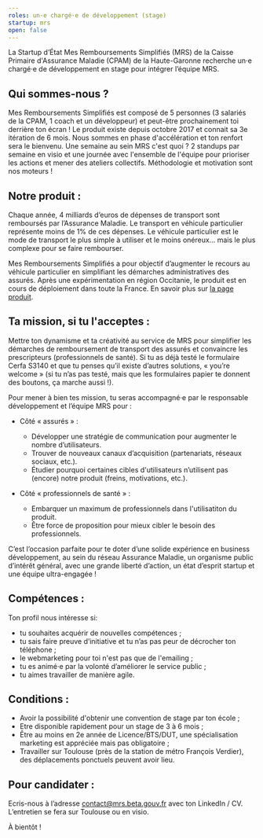 ```yaml
---
roles: un·e chargé·e de développement (stage)
startup: mrs
open: false
---
```


La Startup d’État Mes Remboursements Simplifiés (MRS) de la Caisse Primaire d'Assurance Maladie (CPAM) de la Haute-Garonne recherche un·e chargé·e de développement en stage pour intégrer l’équipe MRS.

<!--more-->

## Qui sommes-nous ?

Mes Remboursements Simplifiés est composé de 5 personnes (3 salariés de la CPAM, 1 coach et un développeur) et peut-être prochainement toi derrière ton écran ! Le produit existe depuis octobre 2017 et connait sa 3e itération de 6 mois. Nous sommes en phase d'accélération et ton renfort sera le bienvenu.
Une semaine au sein MRS c'est quoi ? 2 standups par semaine en visio et une journée avec l'ensemble de l'équipe pour prioriser les actions et mener des ateliers collectifs. Méthodologie et motivation sont nos moteurs !

## Notre produit :

Chaque année, 4 milliards d’euros de dépenses de transport sont remboursés par l’Assurance Maladie. Le transport en véhicule particulier représente moins de 1% de ces dépenses. Le véhicule particulier est le mode de transport le plus simple à utiliser et le moins onéreux… mais le plus complexe pour se faire rembourser.

Mes Remboursements Simplifiés a pour objectif d’augmenter le recours au véhicule particulier en simplifiant les démarches administratives des assurés. Après une expérimentation en région Occitanie, le produit est en cours de déploiement dans toute la France. En savoir plus sur [la page produit](/startups/mrs.html).

## Ta mission, si tu l'acceptes :

Mettre ton dynamisme et ta créativité au service de MRS pour simplifier les démarches de remboursement de transport des assurés et convaincre les prescripteurs (professionnels de santé). Si tu as déjà testé le formulaire Cerfa S3140 et que tu penses qu’il existe d’autres solutions, « you’re welcome » (si tu n’as pas testé, mais que les formulaires papier te donnent des boutons, ça marche aussi !).

Pour mener à bien tes mission, tu seras accompagné·e par le responsable développement et l’équipe MRS pour :

* Côté « assurés » :
  * Développer une stratégie de communication pour augmenter le nombre d’utilisateurs.
  * Trouver de nouveaux canaux d’acquisition (partenariats, réseaux sociaux, etc.).
  * Étudier pourquoi certaines cibles d'utilisateurs n’utilisent pas (encore) notre produit (freins, motivations, etc.).

* Côté « professionnels de santé » :
  * Embarquer un maximum de professionnels dans l'utilisatiton du produit.
  * Être force de proposition pour mieux cibler le besoin des professionnels.

C’est l’occasion parfaite pour te doter d’une solide expérience en business développement, au sein du réseau Assurance Maladie, un organisme public d’intérêt général, avec une grande liberté d’action, un état d’esprit startup et une équipe ultra-engagée !

## Compétences :

Ton profil nous intéresse si:
-  tu souhaites acquérir de nouvelles compétences ;
-  tu sais faire preuve d’initiative et tu n’as pas peur de décrocher ton téléphone ;
-  le webmarketing pour toi n'est pas que de l'emailing ;
-  tu es animé·e par la volonté d’améliorer le service public ;
-  tu aimes travailler de manière agile.


##  Conditions :

- Avoir la possibilité d'obtenir une convention de stage par ton école ;
- Etre disponible rapidement pour un stage de 3 à 6 mois ;
- Être au moins en 2e année de Licence/BTS/DUT, une spécialisation marketing est appréciée mais pas obligatoire ;
- Travailler sur Toulouse (près de la station de métro François Verdier), des déplacements ponctuels peuvent avoir lieu.


## Pour candidater :
Ecris-nous à l’adresse [contact@mrs.beta.gouv.fr](mailto:contact@mrs.beta.gouv.fr) avec ton LinkedIn / CV. L’entretien se fera sur Toulouse ou en visio.

À bientôt !
